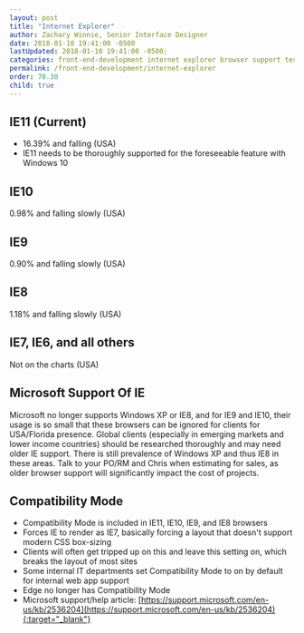 ```yaml
---
layout: post
title: "Internet Explorer"
author: Zachary Winnie, Senior Interface Designer
date: 2018-01-10 19:41:00 -0500
lastUpdated: 2018-01-10 19:41:00 -0500;
categories: front-end-development internet explorer browser support testing
permalink: /front-end-development/internet-explorer
order: 70.30
child: true
---
```


## IE11 (Current)

* 16.39% and falling (USA)
* IE11 needs to be thoroughly supported for the foreseeable feature with Windows 10

## IE10
0.98% and falling slowly (USA)

## IE9
0.90% and falling slowly (USA)

## IE8
1.18% and falling slowly (USA)

## IE7, IE6, and all others
Not on the charts (USA)

## Microsoft Support Of IE
Microsoft no longer supports Windows XP or IE8, and for IE9 and IE10, their usage is so small that these browsers can be ignored for clients for USA/Florida presence. Global clients (especially in emerging markets and lower income countries) should be researched thoroughly and may need older IE support. There is still prevalence of Windows XP and thus IE8 in these areas. Talk to your PO/RM and Chris when estimating for sales, as older browser support will significantly impact the cost of projects.

## Compatibility Mode
* Compatibility Mode is included in IE11, IE10, IE9, and IE8 browsers
* Forces IE to render as IE7, basically forcing a layout that doesn't support modern CSS box-sizing
* Clients will often get tripped up on this and leave this setting on, which breaks the layout of most sites
* Some internal IT departments set Compatibility Mode to on by default for internal web app support
* Edge no longer has Compatibility Mode
* Microsoft support/help article: [https://support.microsoft.com/en-us/kb/2536204](https://support.microsoft.com/en-us/kb/2536204){:target="_blank"}
